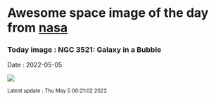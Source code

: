 
# Awesome space image of the day from [nasa](https://api.nasa.gov/)

### Today image : NGC 3521: Galaxy in a Bubble

Date : 2022-05-05


![](https://apod.nasa.gov/apod/image/2205/NGC3521LRGBHaAPOD-20_1024.jpg)

<small>Latest update : Thu May  5 06:21:02 2022</small>


